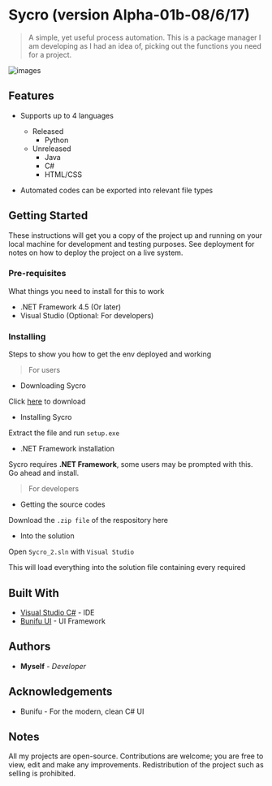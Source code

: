 # Sycro (version Alpha-01b-08/6/17)
> A simple, yet useful process automation. This is a package manager I am developing as I had an idea of, picking out the functions you need for a project.

![images](http://i.imgur.com/mHp8xxs.gif)

## Features
* Supports up to 4 languages
  * Released
    * Python
  * Unreleased
    * Java
    * C#
    * HTML/CSS

* Automated codes can be exported into relevant file types

## Getting Started
These instructions will get you a copy of the project up and running on your local machine for development and testing purposes. See deployment for notes on how to deploy the project on a live system.

### Pre-requisites
What things you need to install for this to work
* .NET Framework 4.5 (Or later)
* Visual Studio (Optional: For developers)


### Installing
Steps to show you how to get the env deployed and working
> For users

* Downloading Sycro

Click [here](https://drive.google.com/file/d/0B-Q7sjVxPw0pYll5WW1ubHRuaVE/view) to download

* Installing Sycro

Extract the file and run ```setup.exe```

* .NET Framework installation

Sycro requires **.NET Framework**, some users may be prompted with this. Go ahead and install.

> For developers

* Getting the source codes

Download the ```.zip file``` of the respository here

* Into the solution

Open ```Sycro_2.sln``` with ```Visual Studio```

This will load everything into the solution file containing every required

## Built With
* [Visual Studio C#](https://www.visualstudio.com/) - IDE
* [Bunifu UI](https://bunifu.co.ke/) - UI Framework

## Authors
* **Myself** - *Developer*

## Acknowledgements
* Bunifu - For the modern, clean C# UI

## Notes
All my projects are open-source. Contributions are welcome; you are free to view, edit and make any improvements. Redistribution of the project such as selling is prohibited.
